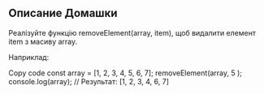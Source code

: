 ## Описание Домашки

Реалізуйте функцію removeElement(array, item), щоб видалити елемент item з масиву array.

Наприклад:

Copy code
const array = [1, 2, 3, 4, 5, 6, 7];
removeElement(array, 5 );
console.log(array);
// Результат: [1, 2, 3, 4, 6, 7]